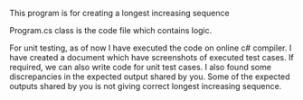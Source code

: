 This program is for creating a longest increasing sequence

Program.cs class is the code file which contains logic.

For unit testing, as of now I have executed the code on online c# compiler. I have created a document which have screenshots of executed test cases. If required, we can also write code for unit test cases. I also found some discrepancies in the expected output shared by you. Some of the expected outputs shared by you is not giving correct longest increasing sequence.




